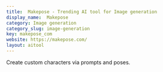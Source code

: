 ```yaml
---
title:  Makepose - Trending AI tool for Image generation
display_name:  Makepose
category: Image generation
category_slug: image-generation
key: makepose_com
website: https://makepose.com/
layout: aitool
---
```


Create custom characters via prompts and poses.
